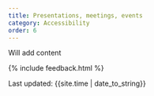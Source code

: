 ```yaml
---
title: Presentations, meetings, events
category: Accessibility
order: 6
---
```


Will add content

{% include feedback.html %}
<div>Last updated: {{site.time | date_to_string}}</div>
